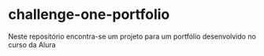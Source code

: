 # challenge-one-portfolio
Neste repositório encontra-se um projeto para um portfólio desenvolvido no curso da Alura
